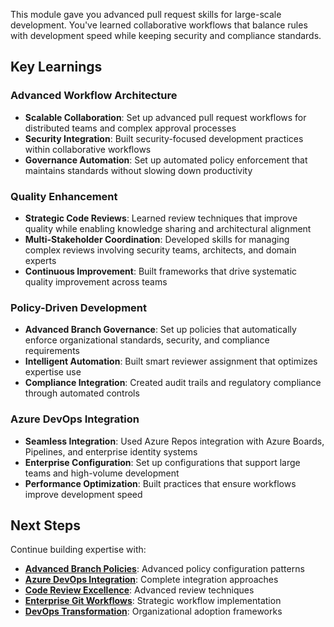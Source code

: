 This module gave you advanced pull request skills for large-scale development. You've learned collaborative workflows that balance rules with development speed while keeping security and compliance standards.

## Key Learnings

### Advanced Workflow Architecture

- **Scalable Collaboration**: Set up advanced pull request workflows for distributed teams and complex approval processes
- **Security Integration**: Built security-focused development practices within collaborative workflows
- **Governance Automation**: Set up automated policy enforcement that maintains standards without slowing down productivity

### Quality Enhancement

- **Strategic Code Reviews**: Learned review techniques that improve quality while enabling knowledge sharing and architectural alignment
- **Multi-Stakeholder Coordination**: Developed skills for managing complex reviews involving security teams, architects, and domain experts
- **Continuous Improvement**: Built frameworks that drive systematic quality improvement across teams

### Policy-Driven Development

- **Advanced Branch Governance**: Set up policies that automatically enforce organizational standards, security, and compliance requirements
- **Intelligent Automation**: Built smart reviewer assignment that optimizes expertise use
- **Compliance Integration**: Created audit trails and regulatory compliance through automated controls

### Azure DevOps Integration

- **Seamless Integration**: Used Azure Repos integration with Azure Boards, Pipelines, and enterprise identity systems
- **Enterprise Configuration**: Set up configurations that support large teams and high-volume development
- **Performance Optimization**: Built practices that ensure workflows improve development speed

## Next Steps

Continue building expertise with:

- **[Advanced Branch Policies](/azure/devops/repos/git/branch-policies)**: Advanced policy configuration patterns
- **[Azure DevOps Integration](/azure/devops/repos/git/pull-requests)**: Complete integration approaches
- **[Code Review Excellence](/azure/devops/repos/git/review-pull-requests)**: Advanced review techniques
- **[Enterprise Git Workflows](/azure/devops/repos/git/about-pull-requests)**: Strategic workflow implementation
- **[DevOps Transformation](https://docs.github.com/desktop/contributing-and-collaborating-using-github-desktop/working-with-your-remote-repository-on-github-or-github-enterprise/creating-an-issue-or-pull-request)**: Organizational adoption frameworks
